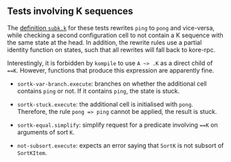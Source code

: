 Tests involving K sequences
---------------------------

The [definition `subk.k`](../resources/subk.k) for these tests rewrites `ping` to `pong` and vice-versa, while checking a second configuration cell to not contain a K sequence with the same state at the head.
In addition, the rewrite rules use a partial identity function on states, such that all rewrites will fall back to kore-rpc.

Interestingly, it is forbidden by `kompile` to use `A ~> .K` as a direct child of `==K`. However, functions that produce this expression are apparently fine.

* `sortk-var-branch.execute`: branches on whether the additional cell contains `ping` or not. If it contains `ping`, the state is stuck.
* `sortk-stuck.execute`: the additional cell is initialised with `pong`. Therefore, the rule `pong => ping` cannot be applied, the result is stuck.
* `sortk-equal.simplify`: simplify request for a predicate involving `==K` on arguments of sort `K`.

* `not-subsort.execute`: expects an error saying that `SortK` is not subsort of `SortKItem`.
